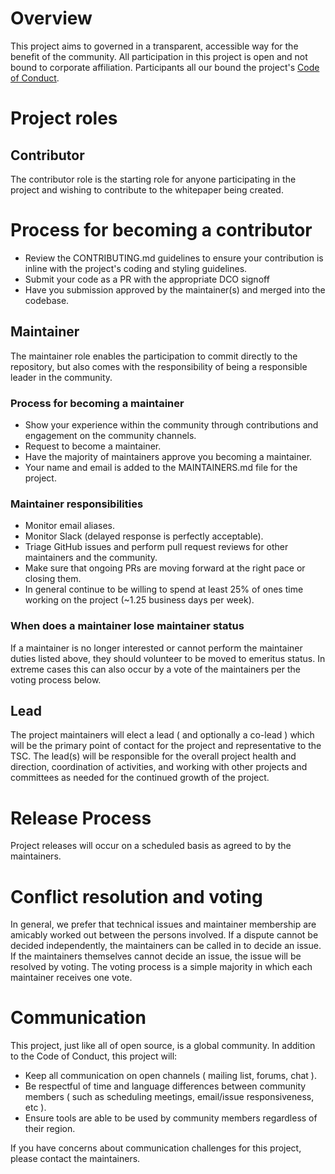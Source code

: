 # Overview

This project aims to governed in a transparent, accessible way for the benefit of the community. All participation in this project is open and not bound to corporate affiliation. Participants all our bound the project's [Code of Conduct](https://github.com/odpi/tsc/blob/master/process/code_of_conduct.md).

# Project roles

## Contributor

The contributor role is the starting role for anyone participating in the project and wishing to contribute to the whitepaper being created.

# Process for becoming a contributor

* Review the CONTRIBUTING.md guidelines to ensure your contribution is inline with the project's coding and styling guidelines.
* Submit your code as a PR with the appropriate DCO signoff
* Have you submission approved by the maintainer(s) and merged into the codebase.

## Maintainer

The maintainer role enables the participation to commit directly to the repository, but also comes with the responsibility of being a responsible leader in the community.

### Process for becoming a maintainer

* Show your experience within the community through contributions and engagement on the community channels.
* Request to become a maintainer.
* Have the majority of maintainers approve you becoming a maintainer.
* Your name and email is added to the MAINTAINERS.md file for the project.

### Maintainer responsibilities

* Monitor email aliases.
* Monitor Slack (delayed response is perfectly acceptable).
* Triage GitHub issues and perform pull request reviews for other maintainers and the community.
* Make sure that ongoing PRs are moving forward at the right pace or closing them.
* In general continue to be willing to spend at least 25% of ones time working on the project (~1.25 business days per week).

### When does a maintainer lose maintainer status

If a maintainer is no longer interested or cannot perform the maintainer duties listed above, they should volunteer to be moved to emeritus status. In extreme cases this can also occur by a vote of the maintainers per the voting process below.

## Lead

The project maintainers will elect a lead ( and optionally a co-lead ) which will be the primary point of contact for the project and representative to the TSC. The lead(s) will be responsible for the overall project health and direction, coordination of activities, and working with other projects and committees as needed for the continued growth of the project.

# Release Process

Project releases will occur on a scheduled basis as agreed to by the maintainers.

# Conflict resolution and voting

In general, we prefer that technical issues and maintainer membership are amicably worked out between the persons involved. If a dispute cannot be decided independently, the maintainers can be called in to decide an issue. If the maintainers themselves cannot decide an issue, the issue will be resolved by voting. The voting process is a simple majority in which each maintainer receives one vote.

# Communication

This project, just like all of open source, is a global community. In addition to the Code of Conduct, this project will:

* Keep all communication on open channels ( mailing list, forums, chat ).
* Be respectful of time and language differences between community members ( such as scheduling meetings, email/issue responsiveness, etc ).
* Ensure tools are able to be used by community members regardless of their region.

If you have concerns about communication challenges for this project, please contact the maintainers.
